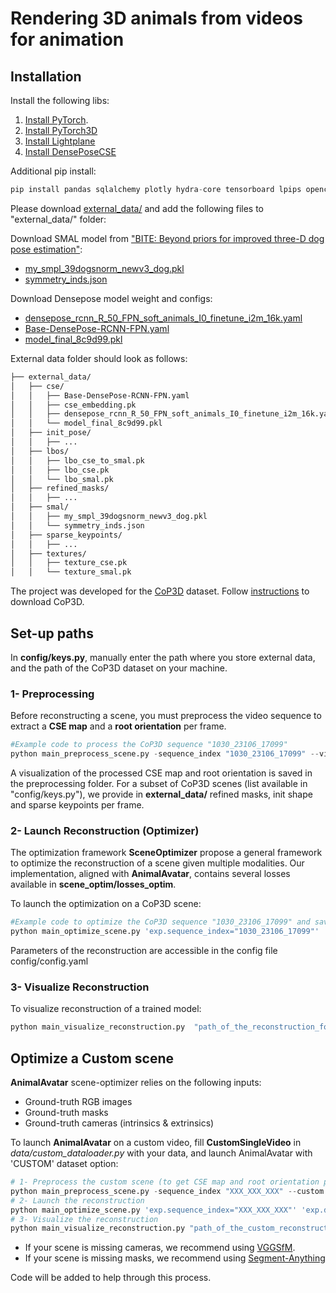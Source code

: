 # Rendering 3D animals from videos for animation









## Installation

Install the following libs:
1) [Install PyTorch](https://pytorch.org/get-started/locally/#start-locally).
2) [Install PyTorch3D](https://github.com/facebookresearch/pytorch3d/blob/main/INSTALL.md)
3) [Install Lightplane](https://github.com/facebookresearch/lightplane?tab=readme-ov-file#installation)
4) [Install DensePoseCSE](https://github.com/facebookresearch/detectron2/blob/main/projects/DensePose/doc/GETTING_STARTED.md#installation-as-a-package)

Additional pip install:

```python
pip install pandas sqlalchemy plotly hydra-core tensorboard lpips opencv-python imageio[ffmpeg]
```

Please download [external_data/](https://github.com/RemySabathier/animalavatar.github.io/raw/main/external_data/external_data.zip) and add the following files to "external_data/" folder:

Download SMAL model from ["BITE: Beyond priors for improved three-D dog pose estimation"](https://github.com/runa91/bite_release):
* [my_smpl_39dogsnorm_newv3_dog.pkl](https://owncloud.tuebingen.mpg.de/index.php/s/BpPWyzsmfycXdyj/download?path=%2Fdata%2Fsmal_data%2Fnew_dog_models&files=my_smpl_39dogsnorm_newv3_dog.pkl&downloadStartSecret=21p5mlf8old)
* [symmetry_inds.json](https://owncloud.tuebingen.mpg.de/index.php/s/BpPWyzsmfycXdyj/download?path=%2Fdata%2Fsmal_data&files=symmetry_inds.json&downloadStartSecret=ecjw1bt2rbv)

Download Densepose model weight and configs:
* [densepose_rcnn_R_50_FPN_soft_animals_I0_finetune_i2m_16k.yaml](https://raw.githubusercontent.com/facebookresearch/detectron2/main/projects/DensePose/configs/cse/densepose_rcnn_R_50_FPN_soft_animals_I0_finetune_i2m_16k.yaml)
* [Base-DensePose-RCNN-FPN.yaml](https://raw.githubusercontent.com/facebookresearch/detectron2/main/projects/DensePose/configs/cse/Base-DensePose-RCNN-FPN.yaml)
* [model_final_8c9d99.pkl](https://dl.fbaipublicfiles.com/densepose/cse/densepose_rcnn_R_50_FPN_soft_animals_I0_finetune_i2m_16k/270727461/model_final_8c9d99.pkl)


External data folder should look as follows:

```bash
├── external_data/
│   ├── cse/
│   │   ├── Base-DensePose-RCNN-FPN.yaml
│   │   ├── cse_embedding.pk
│   │   ├── densepose_rcnn_R_50_FPN_soft_animals_I0_finetune_i2m_16k.yaml
│   │   └── model_final_8c9d99.pkl
│   ├── init_pose/
│   │   ├── ...
│   ├── lbos/
│   │   ├── lbo_cse_to_smal.pk
│   │   ├── lbo_cse.pk
│   │   └── lbo_smal.pk
│   ├── refined_masks/
│   │   ├── ...
│   ├── smal/
│   │   ├── my_smpl_39dogsnorm_newv3_dog.pkl
│   │   └── symmetry_inds.json
│   ├── sparse_keypoints/
│   │   ├── ...
│   ├── textures/
│   │   ├── texture_cse.pk
│   │   └── texture_smal.pk
```

The project was developed for the [CoP3D](https://github.com/facebookresearch/cop3d) dataset. Follow [instructions](https://github.com/facebookresearch/cop3d#download) to download CoP3D.

## Set-up paths

In **config/keys.py**, manually enter the path where you store external data, and the path of the CoP3D dataset on your machine.


### 1- Preprocessing

Before reconstructing a scene, you must preprocess the video sequence to extract a **CSE map** and a **root orientation** per frame.

```python
#Example code to process the CoP3D sequence "1030_23106_17099"
python main_preprocess_scene.py -sequence_index "1030_23106_17099" --visualize
```

A visualization of the processed CSE map and root orientation is saved in the preprocessing folder. For a subset of CoP3D scenes (list available in "config/keys.py"), we provide in **external_data/** refined masks, init shape and sparse keypoints per frame.

### 2- Launch Reconstruction (Optimizer)

The optimization framework **SceneOptimizer** propose a general framework to optimize the reconstruction of a scene given multiple modalities. Our implementation, aligned with **AnimalAvatar**, contains several losses available in **scene_optim/losses_optim**.


To launch the optimization on a CoP3D scene:

```python
#Example code to optimize the CoP3D sequence "1030_23106_17099" and save it in folder experiments/
python main_optimize_scene.py 'exp.sequence_index="1030_23106_17099"' 'exp.experiment_folder="experiments"'
```

Parameters of the reconstruction are accessible in the config file config/config.yaml

### 3- Visualize Reconstruction

To visualize reconstruction of a trained model:

```python
python main_visualize_reconstruction.py  "path_of_the_reconstruction_folder"
```

## Optimize a Custom scene

**AnimalAvatar** scene-optimizer relies on the following inputs:
  - Ground-truth RGB images
  - Ground-truth masks
  - Ground-truth cameras (intrinsics & extrinsics)

To launch **AnimalAvatar** on a custom video, fill **CustomSingleVideo** in *data/custom_dataloader.py* with your data, and launch AnimalAvatar with 'CUSTOM' dataset option:

```python
# 1- Preprocess the custom scene (to get CSE map and root orientation per frame)
python main_preprocess_scene.py -sequence_index "XXX_XXX_XXX" --custom --visualize
# 2- Launch the reconstruction
python main_optimize_scene.py 'exp.sequence_index="XXX_XXX_XXX"' 'exp.dataset_source="CUSTOM"' 'exp.l_optim_sparse_kp=0'
# 3- Visualize the reconstruction
python main_visualize_reconstruction.py "path_of_the_custom_reconstruction_folder" --custom
```

* If your scene is missing cameras, we recommend using [VGGSfM](https://github.com/facebookresearch/vggsfm). <br>
* If your scene is missing masks, we recommend using [Segment-Anything](https://github.com/facebookresearch/segment-anything) <br>

Code will be added to help through this process.

